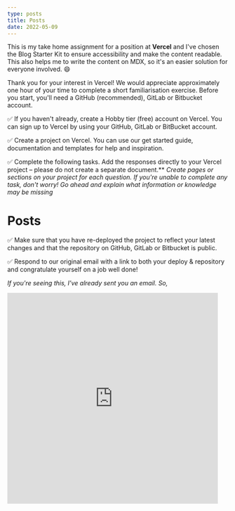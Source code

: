 ```yaml
---
type: posts
title: Posts
date: 2022-05-09
---
```


This is my take home assignment for a position at **Vercel** and I've chosen the Blog Starter Kit to ensure accessibility and make the content readable. This also helps me to write the content on MDX, so it's an easier solution for everyone involved. 😄

Thank you for your interest in Vercel! We would appreciate approximately one hour of your time to complete a short familiarisation exercise. Before you start, you'll need a GitHub (recommended), GitLab or Bitbucket account. 

✅ If you haven't already, create a Hobby tier (free) account on Vercel. You can sign up to Vercel by using your GitHub, GitLab or BitBucket account.

✅ Create a project on Vercel. You can use our get started guide, documentation and templates for help and inspiration.

✅ Complete the following tasks. Add the responses directly to your Vercel project – please do not create a separate document.**
_Create pages or sections on your project for each question. If you're unable to complete any task, don't worry! Go ahead and explain what information or knowledge may be missing_

# Posts

✅ Make sure that you have re-deployed the project to reflect your latest changes and that the repository on GitHub, GitLab or Bitbucket is public.

✅ Respond to our original email with a link to both your deploy & repository and congratulate yourself on a job well done!

_If you're seeing this, I've already sent you an email. So,_
<iframe src="https://giphy.com/embed/mn1cym1jiJOUg" width="480" height="480" frameBorder="0" class="giphy-embed" allowFullScreen></iframe><p><a href="https://giphy.com/gifs/reactiongifs-mn1cym1jiJOUg"></a></p>